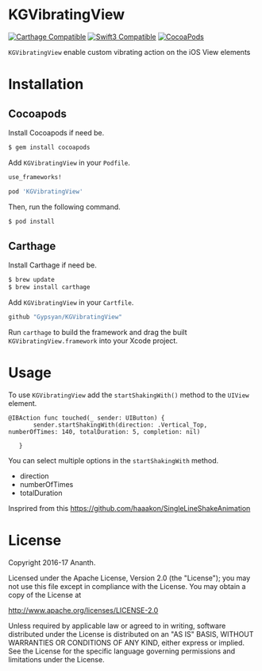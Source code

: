 # KGVibratingView

[![Carthage Compatible](https://img.shields.io/badge/Carthage-compatible-4BC51D.svg?style=flat)](https://github.com/Carthage/Carthage)
[![Swift3 Compatible](https://img.shields.io/badge/KGVibratingView-Swift3-brightgreen.svg)](https://img.shields.io/badge/KGVibratingView-Swift3-brightgreen.svg)
[![CocoaPods](https://img.shields.io/cocoapods/v/KGVibratingView.svg)](https://github.com/Gypsyan/KGVibratingView)

`KGVibratingView` enable custom vibrating action on the iOS View elements


# Installation

## Cocoapods

Install Cocoapods if need be.

```bash
$ gem install cocoapods
```

Add `KGVibratingView` in your `Podfile`.

```ruby
use_frameworks!

pod 'KGVibratingView'
```

Then, run the following command.

```bash
$ pod install
```
## Carthage

Install Carthage if need be.

```bash
$ brew update
$ brew install carthage
```

Add `KGVibratingView` in your `Cartfile`.

```ruby
github "Gypsyan/KGVibratingView"
```

Run `carthage` to build the framework and drag the built `KGVibratingView.framework` into your Xcode project.

# Usage

To use `KGVibratingView` add the `startShakingWith()` method to the `UIView` element.

```
@IBAction func touched(_ sender: UIButton) {
       sender.startShakingWith(direction: .Vertical_Top, numberOfTimes: 140, totalDuration: 5, completion: nil)

   }

```

You can select multiple options in the `startShakingWith` method.

* direction
* numberOfTimes
* totalDuration

Insprired from this https://github.com/haaakon/SingleLineShakeAnimation

# License

Copyright 2016-17 Ananth.

Licensed under the Apache License, Version 2.0 (the "License"); you may not use this file except in compliance with the License. You may obtain a copy of the License at

http://www.apache.org/licenses/LICENSE-2.0

Unless required by applicable law or agreed to in writing, software distributed under the License is distributed on an "AS IS" BASIS, WITHOUT WARRANTIES OR CONDITIONS OF ANY KIND, either express or implied. See the License for the specific language governing permissions and limitations under the License.
